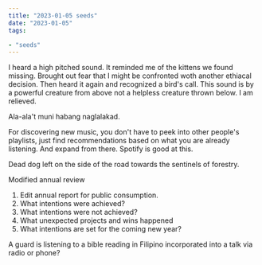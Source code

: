 ```yaml
---
title: "2023-01-05 seeds"
date: "2023-01-05"
tags:

- "seeds"
---
```


I heard a high pitched sound. It reminded me of the kittens we found missing. Brought out fear that I might be confronted woth another ethiacal decision. Then heard it again and recognized a bird's call. This sound is by a powerful creature from above not a helpless creature thrown below. I am relieved.

Ala-ala't muni habang naglalakad.

For discovering new music, you don't have to peek into other people's playlists, just find recommendations based on what you are already listening. And expand from there. Spotify is good at this.

Dead dog left on the side of the road towards the sentinels of forestry.

Modified annual review
1. Edit annual report for public consumption.
2. What intentions were achieved?
3. What intentions were not achieved?
4. What unexpected projects and wins happened
5. What intentions are set for the coming new year?

A guard is listening to a bible reading in Filipino incorporated into a talk via radio or phone?